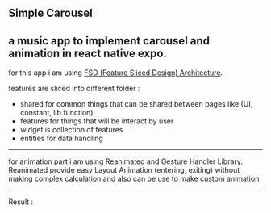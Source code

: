 ## Simple Carousel

## a music app to implement carousel and animation in react native expo.

for this app i am using [FSD (Feature Sliced Design) Architecture](https://feature-sliced.design/).

features are sliced into different folder :

- shared for common things that can be shared between pages like (UI, constant, lib function)
- features for things that will be interact by user
- widget is collection of features
- entities for data handling

---

for animation part i am using Reanimated and Gesture Handler Library. Reanimated provide easy Layout Animation (entering, exiting) without making complex calculation and also can be use to make custom animation

---

Result :
